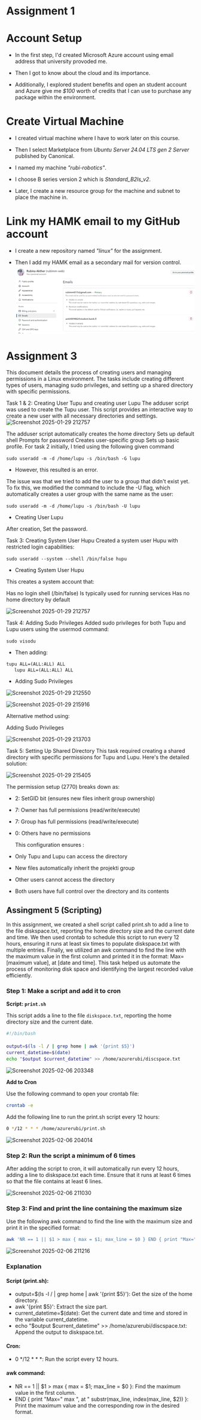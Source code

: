 # Assignment 1
# Account Setup
- In  the first step, I'd created Microsoft Azure account using email address that university provoded me.

- Then I got  to know about the cloud and its importance. 

- Additionally, I explored student benefits and open an student account and Azure give me *$100* worth of credits that I can use to purchase any package within the environment.


# Create Virtual Machine
- I created virtual machine where I have to work later on this course.

- Then I select Marketplace from *Ubuntu Server 24.04 LTS gen 2 Server* published by Canonical. 

- I named my machine *"rubi-robotics"*.

- I choose B series version 2 which is *Standard_B2ls_v2*.

- Later, I create a new resource group for the machine and subnet to place the machine in.

# Link my HAMK email to my GitHub account

- I create a new repository named *"linux"* for the assignment.

- Then I add my HAMK email as a secondary mail for version control.
![screenshot 1](image/Screenshot_22-1-2025_15321_github.com.jpeg)


# Assignment 3
This document details the process of creating users and managing permissions in a Linux environment. The tasks include creating different types of users, managing sudo privileges, and setting up a shared directory with specific permissions.

Task 1 & 2: Creating User Tupu and creating user Lupu
The adduser script was used to create the Tupu user. This script provides an interactive way to create a new user with all necessary directories and settings.
![Screenshot 2025-01-29 212757](https://github.com/user-attachments/assets/857340d1-313a-4d58-a7fa-85a98252bfc0)

The adduser script automatically creates the home directory
Sets up default shell
Prompts for password
Creates user-specific group
Sets up basic profile.
For task 2 initially, I tried using the following given command 

```sudo useradd -m -d /home/lupu -s /bin/bash -G lupu```
- However, this resulted is an error.

The issue was that we tried to add the user to a group that didn't exist yet. To fix this, we modified the command to include the -U flag, which automatically creates a user group with the same name as the user:

```sudo useradd -m -d /home/lupu -s /bin/bash -U lupu```
- Creating User Lupu

After creation, Set the password.

Task 3: Creating System User Hupu
Created a system user Hupu with restricted login capabilities:

```sudo useradd --system --shell /bin/false hupu```
- Creating System User Hupu

This creates a system account that:

Has no login shell (/bin/false)
Is typically used for running services
Has no home directory by default

![Screenshot 2025-01-29 212757](https://github.com/user-attachments/assets/1ee9dc4d-6211-45d8-9f1e-373a0e9d194c)

Task 4: Adding Sudo Privileges
Added sudo privileges for both Tupu and Lupu users using the usermod command:

```sudo visodu```

- Then adding:

```
tupu ALL=(ALL:ALL) ALL
   lupu ALL=(ALL:ALL) ALL
```

- Adding Sudo Privileges

![Screenshot 2025-01-29 212550](https://github.com/user-attachments/assets/b1dcc495-14b0-4227-be5e-9af66fa011ad)

![Screenshot 2025-01-29 215916](https://github.com/user-attachments/assets/3a9bbd7d-bba0-43a7-be08-f13d6246b73e)

Alternative method using:

Adding Sudo Privileges

![Screenshot 2025-01-29 213703](https://github.com/user-attachments/assets/ebbc6394-3c63-436c-9134-b030dc8a8477)


Task 5: Setting Up Shared Directory
This task required creating a shared directory with specific permissions for Tupu and Lupu. Here's the detailed solution:



![Screenshot 2025-01-29 215405](https://github.com/user-attachments/assets/4bfa99f5-99f6-420e-8c5b-8fc1e2b600d6)

The permission setup (2770) breaks down as:

- 2: SetGID bit (ensures new files inherit group ownership)
- 7: Owner has full permissions (read/write/execute)
- 7: Group has full permissions (read/write/execute)
- 0: Others have no permissions

  This configuration ensures :

- Only Tupu and Lupu can access the directory
- New files automatically inherit the projekti group
- Other users cannot access the directory
- Both users have full control over the directory and its contents


   
## Assingment 5 (Scripting)

In this assignment, we created a shell script called print.sh to add a line to the file diskspace.txt, reporting the home directory size and the current date and time. We then used crontab to schedule this script to run every 12 hours, ensuring it runs at least six times to populate diskspace.txt with multiple entries. Finally, we utilized an awk command to find the line with the maximum value in the first column and printed it in the format: Max=[maximum value], at [date and time]. This task helped us automate the process of monitoring disk space and identifying the largest recorded value efficiently.

### Step 1: Make a script and add it to cron

**Script: `print.sh`**

This script adds a line to the file `diskspace.txt`, reporting the home directory size and the current date.

``` bash
#!/bin/bash

output=$(ls -l / | grep home | awk '{print $5}')
current_datetime=$(date)
echo "$output $current_datetime" >> /home/azurerubi/discspace.txt
```

![Screenshot 2025-02-06 203348](https://github.com/user-attachments/assets/4631c04f-39a0-4f27-b91a-03a2c0abbdff)

**Add to Cron**

Use the following command to open your crontab file:

``` bash
crontab -e
```

Add the following line to run the print.sh script every 12 hours:

``` bash
0 */12 * * * /home/azurerubi/print.sh
```

![Screenshot 2025-02-06 204014](https://github.com/user-attachments/assets/60a5164e-7252-44ac-897a-9c031dc532d7)


### Step 2: Run the script a minimum of 6 times

After adding the script to cron, it will automatically run every 12 hours, adding a line to diskspace.txt each time. Ensure that it runs at least 6 times so that the file contains at least 6 lines.


![Screenshot 2025-02-06 211030](https://github.com/user-attachments/assets/2d89bca3-5cdd-4976-bd62-0f1a8b2ac134)

### Step 3: Find and print the line containing the maximum size

Use the following awk command to find the line with the maximum size and print it in the specified format:

``` bash
awk 'NR == 1 || $1 > max { max = $1; max_line = $0 } END { print "Max=" max ", at " substr(max_line, index(max_line, $2)) }' /home/azurerubi/discspace.txt
```

![Screenshot 2025-02-06 211216](https://github.com/user-attachments/assets/49c510cf-7c7c-4621-af0b-9ee716d490d8)


### Explanation

#### Script (print.sh):

- output=$(ls -l / | grep home | awk '{print $5}'): Get the size of the home directory.
- awk '{print $5}': Extract the size part.
- current_datetime=$(date): Get the current date and time and stored in the variable current_datetime.
- echo "$output $current_datetime" >> /home/azurerubi/discspace.txt: Append the output to diskspace.txt.

#### Cron:

- 0 */12 * * *: Run the script every 12 hours. 


#### awk command:

- NR == 1 || $1 > max { max = $1; max_line = $0 }: Find the maximum value in the first column.
- END { print "Max=" max ", at " substr(max_line, index(max_line, $2)) }: Print the maximum value and the corresponding row in the desired format.
